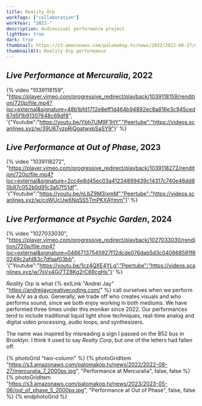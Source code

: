 ```yaml
---
title: Reality Orp
workTags: ["collaboration"]
workYear: "2022-"
description: Audiovisual performance project
lightbox: true
dark: true
thumbnail: https://s3.amazonaws.com/palomakop.tv/news/2022/2022-08-27/mercuralia_7_2000px.jpg
thumbnailAlt: Reality Orp performance
---
```


## *Live Performance at Mercuralia*, 2022

{% video "1039118159", "https://player.vimeo.com/progressive_redirect/playback/1039118159/rendition/720p/file.mp4?loc=external&signature=48b1bfd1712e8eff1d464b94892ec8a816e3c945ced67d5f1b91307648c69df8", '{"Youtube":"https://youtu.be/Ybh7UM9F1HY","Peertube":"https://videos.scanlines.xyz/w/39U67vzpRjQgatwxpSaSY9"}' %}

## *Live Performance at Out of Phase*, 2023

{% video "1039118272", "https://player.vimeo.com/progressive_redirect/playback/1039118272/rendition/720p/file.mp4?loc=external&signature=2cc4e8d45ec03a41234899439c14317c740e46dd80b87c052b0d91c3a57f51df", '{"Youtube":"https://youtu.be/nLbZ9M3ixmM","Peertube":"https://videos.scanlines.xyz/w/coWUcUw6NqSS5TmPKXAYmm"}' %}

## *Live Performance at Psychic Garden*, 2024

{% video "1027033030", "https://player.vimeo.com/progressive_redirect/playback/1027033030/rendition/720p/file.mp4?loc=external&signature=04667137545927f12dcde076dab5d3c040868591f60249c2afd83c7dfaaf03bb", '{"Youtube":"https://youtu.be/1cz4QXE4YLg","Peertube":"https://videos.scanlines.xyz/w/7sVx4Gj7TZ8Kg2rC69cgHs"}' %}

*Reality Orp* is what {% extLink "Andrei Jay" "https://andreijaycreativecoding.com/" %} call ourselves when we perform live A/V as a duo. Generally, we trade off who creates visuals and who performs sound, since we both enjoy working in both mediums. We have performed three times under this moniker since 2022. Our performances tend to include traditional liquid light show techniques, real-time analog and digital video processing, audio loops, and synthesizers.

The name was inspired by misreading a sign I passed on the B52 bus in Brooklyn. I think it used to say *Realty Corp*, but one of the letters had fallen off.

{% photoGrid "two-column" %}
{% photoGridItem "https://s3.amazonaws.com/palomakop.tv/news/2022/2022-08-27/mercuralia_7_2000px.jpg", "Performance at Mercuralia", false, false %}
{% photoGridItem "https://s3.amazonaws.com/palomakop.tv/news/2023/2023-05-06/out_of_phase_5_2000px.jpg", "Performance at Out of Phase", false, false %}
{% endphotoGrid %}